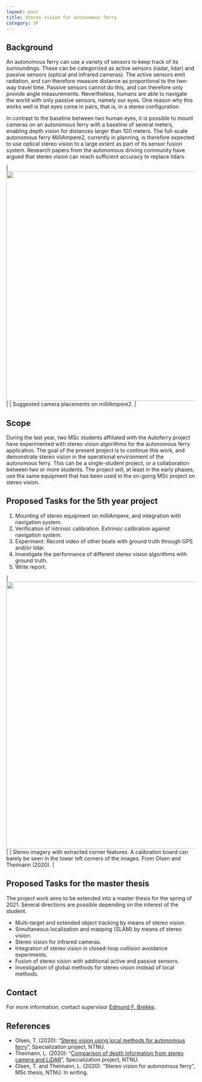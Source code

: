 ```yaml
---
layout: post
title: Stereo vision for autonomous ferry
category: SF
---
```

## Background
An autonomous ferry can use a variety of sensors to keep track of its surroundings. These can be categorized as active sensors (radar, lidar) and passive sensors (optical and infrared cameras). The active sensors emit radiation, and can therefore measure distance as proportional to the two-way travel time. Passive sensors cannot do this, and can therefore only provide angle measurements. Nevertheless, humans are able to navigate the world with only passive sensors, namely our eyes. One reason why this works well is that eyes come in pairs, that is, in a stereo configuration. 

In contrast to the baseline between two human eyes, it is possible to mount cameras on an autonomous ferry with a baseline of several meters, enabling depth vision for distances larger than 100 meters. The full-scale autonomous ferry MilliAmpere2, currently in planning, is therefore expected to use optical stereo vision to a large extent as part of its sensor fusion system. 
Research papers from the autonomous driving community have argued that stereo vision can reach sufficient accuracy to replace lidars. 

|<img src="{{site.url}}/assets/camera_coverage.png" width="610"> | 
| Suggested camera placements on milliAmpere2. | 


## Scope
During the last year, two MSc students affiliated with the Autoferry project have experimented with stereo vision algorithms for the autonomous ferry application. The goal of the present project is to continue this work, and demonstrate stereo vision in the operational environment of the autonomous ferry. This can be a single-student project, or a collaboration between two or more students. The project will, at least in the early phases, use the same equipment that has been used in the on-going MSc project on stereo vision.  




## Proposed Tasks for the 5th year project

1. Mounting of stereo equipment on milliAmpere, and integration with navigation system.
2. Verification of intrinsic calibration. Extrinsic calibration against navigation system. 
3. Experiment: Record video of other boats with ground truth through GPS and/or lidar.
4. Investigate the performance of different stereo vision algorithms with ground truth.
5. Write report.

|<img src="{{site.url}}/assets/stereobuilding.png" width="710"> | 
| Stereo imagery with extracted corner features. A calibration board can barely be seen in the lower left corners of the images.  From Olsen and Theimann (2020). | 

## Proposed Tasks for the master thesis

The project work aims to be extended into a master thesis for the spring of 2021. Several directions are possible depending on the interest of the student. 

* Multi-target and extended object tracking by means of stereo vision. 
* Simultaneous localization and mapping (SLAM) by means of stereo vision. 
* Stereo vision for infrared cameras.
* Integration of stereo vision in closed-loop collision avoidance experiments. 
* Fusion of stereo vision with additional active and passive sensors. 
* Investigation of global methods for stereo vision instead of local methods. 

## Contact
For more information, contact supervisor [Edmund F. Brekke](http://www.ntnu.no/ansatte/edmundfo).

## References

* Olsen, T. (2020): “[Stereo vision using local methods for autonomous ferry](http://folk.ntnu.no/edmundfo/msc2019-2020/TrineOlsenStereoVision.pdf)”, Specialization project, NTNU. 
* Theimann, L. (2020): “[Comparison of depth information from stereo camera and LiDAR](http://folk.ntnu.no/edmundfo/msc2019-2020/LinaTheimannStereoVision.pdf)”, Specialization project, NTNU. 
* Olsen, T. and Theimann, L. (2020): “Stereo vision for autonomous ferry”, MSc thesis, NTNU. In writing.
